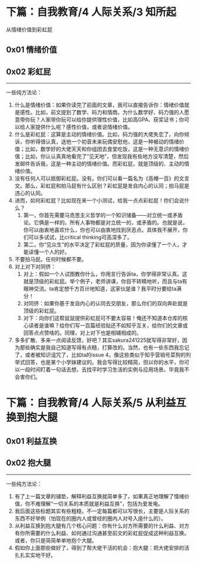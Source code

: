 # 下篇：自我教育/4 人际关系/3 知所起

从情绪价值到彩虹屁

## 0x01 情绪价值

## 0x02 彩虹屁

------------------------------------------------

一些纯方法论：

1. 什么是情绪价值：如果你读完了前面的文章，我可以直接告诉你：情绪价值就是感性。比如，前文提到了数学、码力和情商。为什么数学好、码力强的人愿意带你玩？人家带你玩可以给你提供理性价值，比如高GPA、获奖证书；你可以给人家提供什么呢？感性价值，或者说情绪价值。
2. 什么是彩虹屁：这算是主动的情绪价值。比如，码力强的大佬失恋了，向你倾诉，你听得很认真，送他一个初音未来玩偶安慰他，这是一种被动的情绪价值；比如，数学好的大佬天天和你组团去食堂吃饭，这是一种无意识的情绪价值；比如，你认认真真地看完了“见天地”，但发现我有些地方没写清楚，然后发邮件告诉我，这是一种主动的情绪价值。而彩虹屁，就是顶级的、主动的情绪价值。
3. 没有任何人可以抵御彩虹屁。没有。你们可以看一篇名为《高帽一百》的文言文。那么，彩虹屁和拍马屁有什么区别？彩虹屁是发自内心的认同；拍马屁是违心的认同。
4. 进而，如何彩虹屁？比如现在来一个小测试，给我一点点彩虹屁！你们会说什么？
   1. 第一，你首先需要马克思主义哲学的一个知识储备——对立统一或矛盾论。它俩是一样的。所有人事物都是对立统一的，或矛盾的。也就是说，你可以由衷地喜欢什么，你也可以由衷地找到厌恶点。具体我不展开，你们可以多试试，比critical thinking可高深多了。
   2. 第二，你“见众生”的水平决定了彩虹屁的质量，因为你读懂了一个人，才能读懂一个人的好。
5. 不要拍马屁。任何时候都不要。
6. 对上对下对同侪：
   1. 对上：假如一个人试图教你什么，你用言行告诉ta，你学得非常认真。这就是顶级的彩虹屁。举个例子，老师讲课，你目不转睛地听，而且与ta有眼神交流。ta肯定想千方百计地知道，这家伙是谁？我平时分要给ta满分！
   2. 对同侪：如果你基于发自内心的认同去交朋友，那么你们的双向奔赴就是顶级的彩虹屁。
   3. 对下：向你们这帮鼠鼠提供彩虹屁可不要太容易！俺还不知道本仓库的核心读者是谁嘛？给你们写一百篇经验贴还不如知乎互关，给你们的文章或回答点点赞啥的。同理，对上对下也是相辅相成的。
7. 多多扩散、多来一点阅读反馈，好吧？其实sakura241225就写得非常好，因为那些确实是我自己知道写得有点糙，打算改的。当然，也有一些东西我忘记了，或者被知识诅咒了，比如ta的issue 4。像这些类似于知乎营销号菜狗的列举式回答，也是某个小学妹建议的。我会写得比较精简，但以你的水平，你可以一段时间盯着一句话去想，去找平时学习生活的实例与应用场景。毕竟我不会害你们。

# 下篇：自我教育/4 人际关系/5 从利益互换到抱大腿

## 0x01 利益互换

## 0x02 抱大腿

----------------------------------------------------

一些纯方法论：

1. 有了上一篇文章的铺垫，解释利益互换就简单多了。如果真正地理解了情绪价值，你不难理解“一切关系的本质就是利益互换”，包括为爱发电。
2. 我后面这些标题其实有些粗糙，不一定每篇都可以写很长，主要是人际关系的东西不好举例（怕现在的圈内人或曾经的圈内人对号入座什么的）。
3. 从利益互换到抱大腿有几个核心问题：你有什么对方所需要的什么利益、对方有你所需要的什么利益、如何通过沟通甚至前文的彩虹屁促成这种利益互换。或者，你只是简简单单地抱个大腿。
4. 假如你上面那些做好了，得到了帮大佬干活的机会：抱大腿：把大佬安排的活扎扎实实地干好。